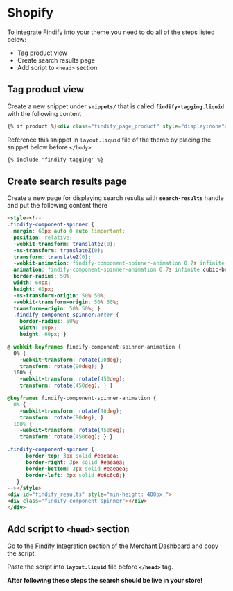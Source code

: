 # Shopify

To integrate Findify into your theme you need to do all of the steps listed below:

* Tag product view
* Create search results page
* Add script to `<head>` section


## Tag product view

Create a new snippet under __`snippets/`__ that is called __`findify-tagging.liquid`__ with the following content

```html
{% if product %}<div class="findify_page_product" style="display:none">{{product.id}}</div>{% endif %}
```

Reference this snippet in `layout.liquid` file of the theme by placing the snippet below before `</body>`

```html
{% include 'findify-tagging' %}
```
## Create search results page

Create a new page for displaying search results with __`search-results`__ handle and put the following content there

```html
<style><!--
.findify-component-spinner {
  margin: 60px auto 0 auto !important;
  position: relative;
  -webkit-transform: translateZ(0);
  -ms-transform: translateZ(0);
  transform: translateZ(0);
  -webkit-animation: findify-component-spinner-animation 0.7s infinite cubic-bezier(0.67, 0.35, 0.7, 0.8);
  animation: findify-component-spinner-animation 0.7s infinite cubic-bezier(0.67, 0.35, 0.7, 0.8);
  border-radius: 50%;
  width: 60px;
  height: 60px;
  -ms-transform-origin: 50% 50%;
  -webkit-transform-origin: 50% 50%;
  transform-origin: 50% 50%; }
  .findify-component-spinner:after {
    border-radius: 50%;
    width: 60px;
    height: 60px; }

@-webkit-keyframes findify-component-spinner-animation {
  0% {
    -webkit-transform: rotate(90deg);
    transform: rotate(90deg); }
  100% {
    -webkit-transform: rotate(450deg);
    transform: rotate(450deg); } }

@keyframes findify-component-spinner-animation {
  0% {
    -webkit-transform: rotate(90deg);
    transform: rotate(90deg); }
  100% {
    -webkit-transform: rotate(450deg);
    transform: rotate(450deg); } }

.findify-component-spinner {
      border-top: 3px solid #eaeaea;
      border-right: 3px solid #eaeaea;
      border-bottom: 3px solid #eaeaea;
      border-left: 3px solid #c6c6c6;}
   }
--></style>
<div id="findify_results" style="min-height: 400px;">
<div class="findify-component-spinner"></div>
</div>
```

## Add script to `<head>` section

Go to the [Findify Integration](https://dashboard.findify.io/#/dashboard/integration-details) section of the [Merchant Dashboard](https://dashboard.findify.io) and copy the script. 

Paste the script into __`layout.liquid`__ file before __`</head>`__ tag.

__After following these steps the search should be live in your store!__

